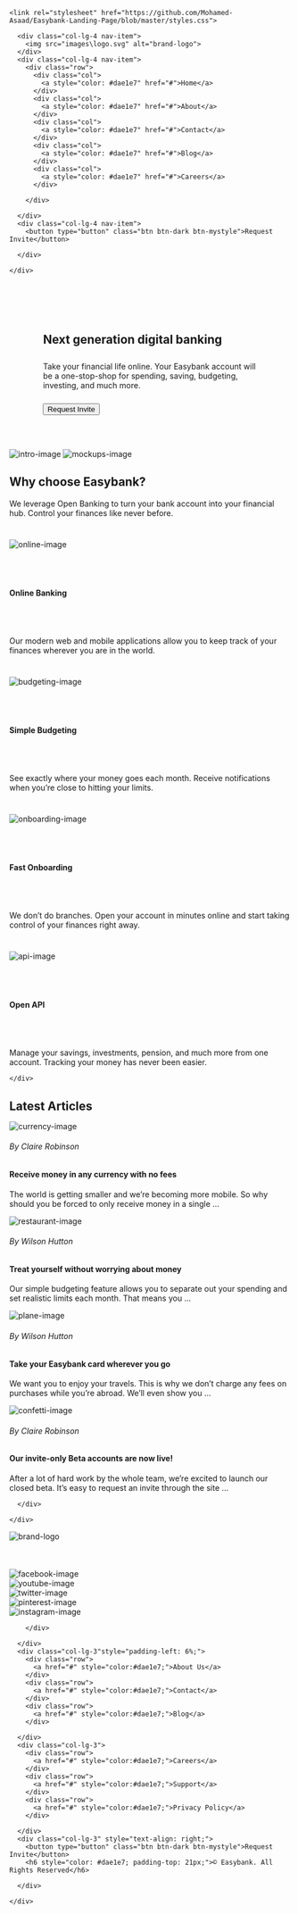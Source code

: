 <!DOCTYPE html>
<html lang="en">

<head>
  <meta charset="UTF-8">
  <meta name="viewport" content="width=device-width, initial-scale=1.0"> <!-- displays site properly based on user's device -->

  <link rel="icon" type="image/png" sizes="32x32" href="./images/favicon-32x32.png">

  <title>Frontend Mentor | Easybank landing page</title>
  <!-- Google fonts -->

  <link href="https://fonts.google.com/specimen/Public+Sans" rel="stylesheet">

  <!-- CSS Stylesheets -->

    <link rel="stylesheet" href="https://github.com/Mohamed-Asaad/Easybank-Landing-Page/blob/master/styles.css">

 </head>

<body>

  <!-- Title Section -->

  <section id="title">
    <div class="row title-container">

      <div class="col-lg-4 nav-item">
        <img src="images\logo.svg" alt="brand-logo">
      </div>
      <div class="col-lg-4 nav-item">
        <div class="row">
          <div class="col">
            <a style="color: #dae1e7" href="#">Home</a>
          </div>
          <div class="col">
            <a style="color: #dae1e7" href="#">About</a>
          </div>
          <div class="col">
            <a style="color: #dae1e7" href="#">Contact</a>
          </div>
          <div class="col">
            <a style="color: #dae1e7" href="#">Blog</a>
          </div>
          <div class="col">
            <a style="color: #dae1e7" href="#">Careers</a>
          </div>

        </div>

      </div>
      <div class="col-lg-4 nav-item">
        <button type="button" class="btn btn-dark btn-mystyle">Request Invite</button>

      </div>

    </div>

  </section>

  <!-- Description Section -->

  <section id="description-style">
    <div class="row">
      <div class="col-lg-6" style="padding: 12%;">
        <h1 style="padding-bottom:10px;">Next generation digital banking</h1>
        <p style="padding-bottom:10px;">Take your financial life online. Your Easybank account will be a one-stop-shop
          for spending, saving, budgeting, investing, and much more.</p>
        <button type="button" class="btn btn-dark btn-mystyle">Request Invite</button>
      </div>
      <div class="col-lg-6" style="padding: 0;">
        <img src="images\bg-intro-desktop.svg" class="under-image" alt="intro-image">
        <img src="images\image-mockups.png" class="top-image" alt="mockups-image">
      </div>
    </div>

  </section>

  <!-- Feature Section -->

  <section id="feature-style">
    <div class="">
      <h1>Why choose Easybank?</h1>
      <p>We leverage Open Banking to turn your bank account into your financial hub. Control
        your finances like never before.</p>
    </div>
    <div class="row">
      <div class="col-lg-3" style="padding-top: 5%;">
        <img src="images\icon-online.svg" style="padding-bottom: 10%;" alt="online-image">
        <h4 style="padding-bottom: 10%;">Online Banking</h4>
        <p>Our modern web and mobile applications allow you to keep track of your finances
          wherever you are in the world.</p>
      </div>
      <div class="col-lg-3" style="padding-top: 5%;">
        <img src="images\icon-budgeting.svg" style="padding-bottom: 10%;" alt="budgeting-image">
        <h4 style="padding-bottom: 10%;">Simple Budgeting</h4>
        <p>See exactly where your money goes each month. Receive notifications when you’re
          close to hitting your limits.</p>
      </div>
      <div class="col-lg-3" style="padding-top: 5%;">
        <img src="images\icon-onboarding.svg" style="padding-bottom: 10%;" alt="onboarding-image">
        <h4 style="padding-bottom: 10%;">Fast Onboarding</h4>
        <p>We don’t do branches. Open your account in minutes online and start taking control
          of your finances right away.</p>
      </div>
      <div class="col-lg-3" style="padding-top: 5%;">
        <img src="images\icon-api.svg" style="padding-bottom: 10%;" alt="api-image">
        <h4 style="padding-bottom: 10%;">Open API</h4>
        <p>Manage your savings, investments, pension, and much more from one account. Tracking
          your money has never been easier.</p>
      </div>

    </div>

  </section>

  <!-- Latest Articles -->

  <section id="articles-style">
    <div class="">
      <h1 style="margin-bottom: 3%;">Latest Articles</h1>
      <div class="row">
        <div class="col-lg-3">
          <img src="images\image-currency.jpg" class="latest-image" alt="currency-image">
          <h6>By Claire Robinson</h6>
          <h4>Receive money in any currency with no fees</h4>
          <p>The world is getting smaller and we’re becoming more mobile. So why should you be
            forced to only receive money in a single …</p>
        </div>
        <div class="col-lg-3">
          <img src="images\image-restaurant.jpg" class="latest-image" alt="restaurant-image">
          <h6>By Wilson Hutton</h6>
          <h4>Treat yourself without worrying about money</h4>
          <p>Our simple budgeting feature allows you to separate out your spending and set
            realistic limits each month. That means you …</p>
        </div>
        <div class="col-lg-3">
          <img src="images\image-plane.jpg" class="latest-image" alt="plane-image">
          <h6>By Wilson Hutton</h6>
          <h4>Take your Easybank card wherever you go</h4>
          <p>We want you to enjoy your travels. This is why we don’t charge any fees on purchases
            while you’re abroad. We’ll even show you …</p>
        </div>
        <div class="col-lg-3">
          <img src="images\image-confetti.jpg" class="latest-image" alt="confetti-image">
          <h6>By Claire Robinson</h6>
          <h4>Our invite-only Beta accounts are now live!</h4>
          <p>After a lot of hard work by the whole team, we’re excited to launch our closed beta.
            It’s easy to request an invite through the site ...</p>
        </div>

      </div>

    </div>

  </section>

  <!-- Footer -->

  <section id="footer-style">
    <div class="row">
      <div class="col-lg-3">
        <img src="images\logo.svg" style="padding-bottom: 10%;" alt="brand-logo">
        <div class="row">
          <div class="col-lg-2">
            <img src="images\icon-facebook.svg" alt="facebook-image">
          </div>
          <div class="col-lg-2">
            <img src="images\icon-youtube.svg" alt="youtube-image">
          </div>
          <div class="col-lg-2">
            <img src="images\icon-twitter.svg" alt="twitter-image">
          </div>
          <div class="col-lg-2">
            <img src="images\icon-pinterest.svg" alt="pinterest-image">
          </div>
          <div class="col-lg-2">
            <img src="images\icon-instagram.svg" alt="instagram-image">
          </div>

        </div>

      </div>
      <div class="col-lg-3"style="padding-left: 6%;">
        <div class="row">
          <a href="#" style="color:#dae1e7;">About Us</a>
        </div>
        <div class="row">
          <a href="#" style="color:#dae1e7;">Contact</a>
        </div>
        <div class="row">
          <a href="#" style="color:#dae1e7;">Blog</a>
        </div>

      </div>
      <div class="col-lg-3">
        <div class="row">
          <a href="#" style="color:#dae1e7;">Careers</a>
        </div>
        <div class="row">
          <a href="#" style="color:#dae1e7;">Support</a>
        </div>
        <div class="row">
          <a href="#" style="color:#dae1e7;">Privacy Policy</a>
        </div>

      </div>
      <div class="col-lg-3" style="text-align: right;">
        <button type="button" class="btn btn-dark btn-mystyle">Request Invite</button>
        <h6 style="color: #dae1e7; padding-top: 21px;">© Easybank. All Rights Reserved</h6>

      </div>

    </div>

  </section>

</body>

</html>
